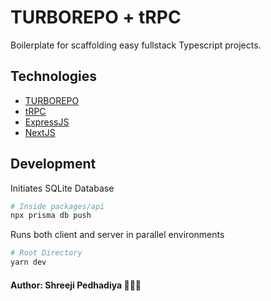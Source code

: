 # TURBOREPO + tRPC

Boilerplate for scaffolding easy fullstack Typescript projects.

## Technologies

- [TURBOREPO](https://turborepo.org)
- [tRPC](https://trpc.io)
- [ExpressJS](https://expressjs.com/)
- [NextJS](https://nextjs.org/)

## Development

Initiates SQLite Database

```bash
# Inside packages/api
npx prisma db push
```

Runs both client and server in parallel environments

```bash
# Root Directory
yarn dev
```

#### Author: Shreeji Pedhadiya 👨🏻‍💻
